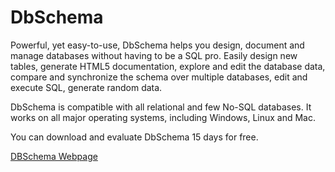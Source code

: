 # DbSchema

Powerful, yet easy-to-use, DbSchema helps you design, document and manage databases without having to be a SQL pro. Easily design new tables, generate HTML5 documentation, explore and edit the database data, compare and synchronize the schema over multiple databases, edit and execute SQL, generate random data.

DbSchema is compatible with all relational and few No-SQL databases. It works on all major operating systems, including Windows, Linux and Mac.

You can download and evaluate DbSchema 15 days for free.

[DBSchema Webpage](https://www.dbschema.com/index.html)